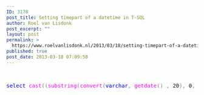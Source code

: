 ```yaml
---
ID: 3178
post_title: Setting timepart of a datetime in T-SQL
author: Roel van Lisdonk
post_excerpt: ""
layout: post
permalink: >
  https://www.roelvanlisdonk.nl/2013/03/18/setting-timepart-of-a-datetime-in-t-sql/
published: true
post_date: 2013-03-18 07:09:58
---
```

<p>&#160;</p>   <pre class="code"><span style="color: blue">select </span><span style="color: magenta">cast</span><span style="color: gray">((</span><span style="color: magenta">substring</span><span style="color: gray">(</span><span style="color: magenta">convert</span><span style="color: gray">(</span><span style="color: blue">varchar</span><span style="color: gray">, </span><span style="color: magenta">getdate</span><span style="color: gray">() , </span>20<span style="color: gray">), </span>0<span style="color: gray">, </span>12<span style="color: gray">) + </span><span style="color: red">'10:00:00'</span><span style="color: gray">) </span><span style="color: blue">as datetime</span><span style="color: gray">)
</span></pre>